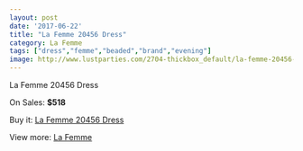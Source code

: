 ```yaml
---
layout: post
date: '2017-06-22'
title: "La Femme 20456 Dress"
category: La Femme
tags: ["dress","femme","beaded","brand","evening"]
image: http://www.lustparties.com/2704-thickbox_default/la-femme-20456-dress.jpg
---
```

La Femme 20456 Dress

On Sales: **$518**
<a href="https://www.lustparties.com/en/la-femme/890-la-femme-20456-dress.html"><amp-img layout="responsive" width="600" height="600" src="//www.lustparties.com/2704-thickbox_default/la-femme-20456-dress.jpg" alt="La Femme 20456 Dress 0" /></a>
<a href="https://www.lustparties.com/en/la-femme/890-la-femme-20456-dress.html"><amp-img layout="responsive" width="600" height="600" src="//www.lustparties.com/2705-thickbox_default/la-femme-20456-dress.jpg" alt="La Femme 20456 Dress 1" /></a>

Buy it: [La Femme 20456 Dress](https://www.lustparties.com/en/la-femme/890-la-femme-20456-dress.html "La Femme 20456 Dress")

View more: [La Femme](https://www.lustparties.com/en/4-la-femme "La Femme")